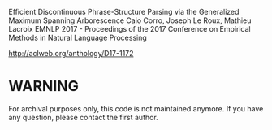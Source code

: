 Efficient Discontinuous Phrase-Structure Parsing via the Generalized Maximum Spanning Arborescence
Caio Corro, Joseph Le Roux, Mathieu Lacroix
EMNLP 2017 - Proceedings of the 2017 Conference on Empirical Methods in Natural Language Processing

http://aclweb.org/anthology/D17-1172

# WARNING

For archival purposes only, this code is not maintained anymore.
If you have any question, please contact the first author.
